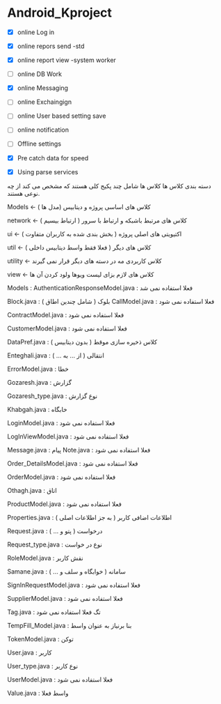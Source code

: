 ﻿# Android_Kproject

- [x] online Log in 
- [X] online repors send -std
- [X] online report view -system worker
- [ ] online DB Work
- [x] online Messaging
- [ ] online Exchaingign
- [ ] online User based setting save
- [ ] online notification
- [ ] Offline settings
- [x] Pre catch data for speed
- [X] Using parse services


دسته بندی کلاس ها 
کلاس ها شامل چند پکیج کلی هستند که مشخص می کند از چه نوعی هستند.


 Models  <-  کلاس های اساسی پروژه و دیتابیس (مدل  ها )

 
network  <- کلاس های مرتبط باشبکه و ارتباط با سرور ( ارتباط بیسیم )


ui  <- اکتیویتی های اصلی پروژه ( بخش بندی شده به کاربران متفاوت )


util  <- کلاس های دیگر ( فعلا فقط واسط دیتابیس داخلی )


utility  <- کلاس کاربردی مه در دسته های دیگر قرار نمی گیرند


view  <- کلاس های لازم بزای لیست ویوها ولود کردن آن ها



Models :
AuthenticationResponseModel.java  : فعلا استفاده نمی شد

Block.java : بلوک ( شامل چندین اطاق )
CallModel.java : فعلا استفاده نمی شود

ContractModel.java : فعلا استفاده نمی شود

CustomerModel.java : فعلا استفاده نمی شود

DataPref.java : کلاس ذخیره سازی موقط ( بدون دیتابیس )

Enteghali.java : انتقالی ( از ... به ... )

ErrorModel.java : خطا 

Gozaresh.java : گزارش

Gozaresh_type.java : نوع گزارش

Khabgah.java : خابگاه

LoginModel.java : فعلا استفاده نمی شود

LogInViewModel.java : فعلا استفاده نمی شود 

Message.java : پیام 
Note.java : فعلا استفاده نمی شود

Order_DetailsModel.java : فعلا استفاده نمی شود

OrderModel.java : فعلا استفاده نمی شود

Othagh.java : اتاق

ProductModel.java : فعلا استفاده نمی شود

Properties.java : اطلاعات اضافی کاربر ( به جز اطلاعات اصلی )

Request.java  : درخواست ( پتو و ... )

Request_type.java : نوع در خواست 

RoleModel.java : نقش کاربر

Samane.java : سامانه ( خوابگاه و سلف و ... )

SignInRequestModel.java : فعلا استفاده نمی شود

SupplierModel.java : فعلا استفاده نمی شود

Tag.java : تگ فعلا استفاده نمی شود

TempFill_Model.java : بنا برنیاز به عنوان واسط

TokenModel.java : توکن 

User.java : کاربر

User_type.java : نوع کاربر

UserModel.java : فعلا استفاده نمی شود

Value.java : واسط فعلا 
